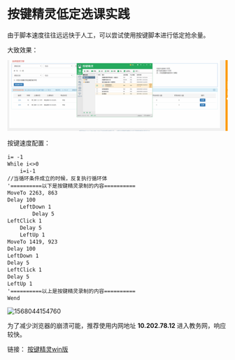 # 按键精灵低定选课实践

由于脚本速度往往远远快于人工，可以尝试使用按键脚本进行低定抢余量。

 大致效果：



![xuanke](..\gif\xuanke.gif)





按键速度配置：

```
i= -1
While i<>0
    i=i-1
//当循环条件成立的时候，反复执行循环体
'==========以下是按键精灵录制的内容==========
MoveTo 2263, 863
Delay 100
    LeftDown 1
        Delay 5
LeftClick 1
    Delay 5
    LeftUp 1
MoveTo 1419, 923
Delay 100
LeftDown 1
Delay 5
LeftClick 1
Delay 5
LeftUp 1
'==========以上是按键精灵录制的内容==========
Wend

```

![1568044154760](..\pic\%5CUsers%5Chc%5CAppData%5CRoaming%5CTypora%5Ctypora-user-images%5C1568044154760.png)

为了减少浏览器的崩溃可能，推荐使用内网地址 **10.202.78.12** 进入教务网，响应较快。

链接： [按键精灵win版](..\app\qm.zip)